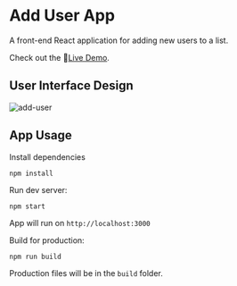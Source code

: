 # Add User App
A front-end React application for adding new users to a list. 

Check out the :link:[Live Demo](https://melodic-capybara-c2f903.netlify.app/).

## User Interface Design

![add-user](https://github.com/sidneyshafer/add-user-project/assets/66838571/0a01cce3-8ae9-4fe0-9493-2ef24dadc73a)

## App Usage
Install dependencies
```
npm install
```
Run dev server:
```
npm start
```
App will run on `http://localhost:3000`

Build for production:
```
npm run build
```
Production files will be in the `build` folder.
